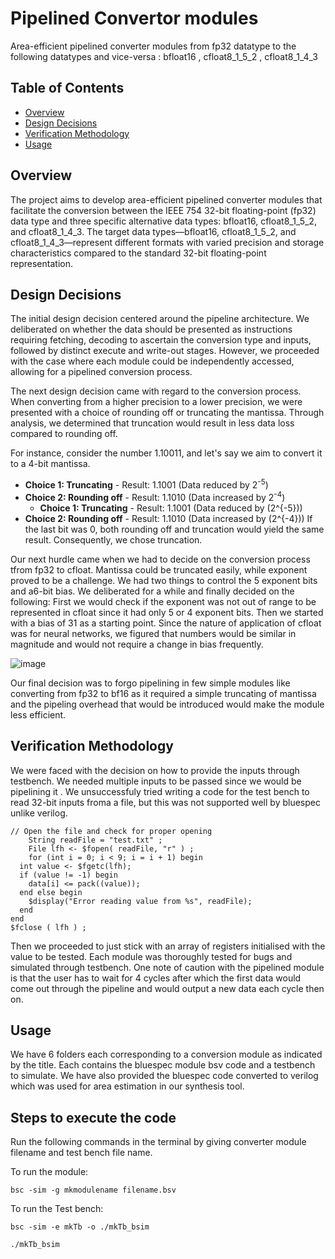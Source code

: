 # Pipelined Convertor modules 

Area-efficient pipelined converter modules from fp32 datatype to the following datatypes and vice-versa : bfloat16 , cfloat8_1_5_2 , cfloat8_1_4_3 

## Table of Contents

- [Overview](#overview)
- [Design Decisions](#design-decisions)
- [Verification Methodology](#verification-methodology)
- [Usage](#usage)


## Overview
The project aims to develop area-efficient pipelined converter modules that facilitate the conversion between the IEEE 754 32-bit floating-point (fp32) data type and three specific alternative data types: bfloat16, cfloat8_1_5_2, and cfloat8_1_4_3. The target data types—bfloat16, cfloat8_1_5_2, and cfloat8_1_4_3—represent different formats with varied precision and storage characteristics compared to the standard 32-bit floating-point representation. 

## Design Decisions

The initial design decision centered around the pipeline architecture. We deliberated on whether the data should be presented as instructions requiring fetching, decoding to ascertain the conversion type and inputs, followed by distinct execute and write-out stages. However, we proceeded with the case where each module could be independently accessed, allowing for a pipelined conversion process.

The next design decision came with regard to the conversion process. When converting from a higher precision to a lower precision, we were presented with a choice of rounding off or truncating the mantissa. Through analysis, we determined that truncation would result in less data loss compared to rounding off.

For instance, consider the number 1.10011, and let's say we aim to convert it to a 4-bit mantissa.

- **Choice 1: Truncating** - Result: 1.1001 (Data reduced by 2<sup>-5</sup>)
- **Choice 2: Rounding off** - Result: 1.1010 (Data increased by 2<sup>-4</sup>)
  - **Choice 1: Truncating** - Result: 1.1001 (Data reduced by \(2^{-5}\))
- **Choice 2: Rounding off** - Result: 1.1010 (Data increased by \(2^{-4}\))
If the last bit was 0, both rounding off and truncation would yield the same result. Consequently, we chose truncation.

 Our next hurdle came when we had to decide on the conversion process tfrom fp32 to cfloat. Mantissa could be truncated easily, while exponent proved to be a challenge. We had two things to control the 5 exponent bits and a6-bit bias. We deliberated for a while and finally decided on the following:
 First we would check if the exponent was not out of range to be represented in cfloat since it had only 5 or 4 exponent bits. Then we started with a bias of 31 as a starting point. Since the nature of application of cfloat was for neural networks, we figured that numbers would be similar in magnitude and would not require a change in bias frequently. 

![image](https://github.com/Rahul2o2/CS6320_Project_EE20B105_EE20B098/assets/87159544/f39be51c-a215-491b-a65c-3a28204888be)



Our final decision was to forgo pipelining in few simple modules like converting from fp32 to bf16 as it required a simple truncating of mantissa and the pipeling overhead that would be introduced would make the module less efficient.

## Verification Methodology

We were faced with the decision on how to provide the inputs through testbench. We needed multiple inputs to be passed since we would be pipelining it . We unsuccessfuly tried writing a code for the test bench to read 32-bit inputs froma a file, but this was not supported well by bluespec unlike verilog.

	// Open the file and check for proper opening
		String readFile = "test.txt" ;
		File lfh <- $fopen( readFile, "r" ) ;
	    for (int i = 0; i < 9; i = i + 1) begin
      int value <- $fgetc(lfh);
      if (value != -1) begin
        data[i] <= pack((value));
      end else begin
        $display("Error reading value from %s", readFile);
      end
    end
	$fclose ( lfh ) ;

Then we proceeded to just stick with an array of registers initialised with the value to be tested. Each module was thoroughly tested for bugs and simulated through testbench.
One note of caution with the pipelined module is that the user has to wait for 4 cycles  after which the first data would come out through the pipeline and would output a new data each cycle then on.

## Usage
We have 6 folders each corresponding to a conversion module as indicated by the title. Each contains the bluespec module  bsv code and a testbench to simulate. We have also provided the bluespec code converted to verilog which was used for area estimation in our synthesis tool.

## Steps to execute the code

Run the following commands in the terminal by giving converter module filename and test bench file name.

To run the module:

```bsc -sim -g mkmodulename filename.bsv```

To run the Test bench:

```bsc -sim -e mkTb -o ./mkTb_bsim```
   
```./mkTb_bsim```





